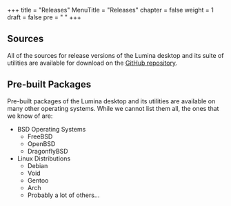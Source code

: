 +++
title = "Releases"
MenuTitle = "Releases"
chapter = false
weight = 1
draft = false
pre = "<i class='fa fa-star'></i>	"
+++

## Sources
All of the sources for release versions of the Lumina desktop and its suite of utilities are available for download on the [GitHub repository](https://github.com/lumina-desktop/lumina/releases).

## Pre-built Packages
Pre-built packages of the Lumina desktop and its utilities are available on many other operating systems. While we cannot list them all, the ones that we know of are:

* BSD Operating Systems
   * FreeBSD
   * OpenBSD
   * DragonflyBSD
* Linux Distributions
   * Debian
   * Void
   * Gentoo
   * Arch
   * Probably a lot of others...
